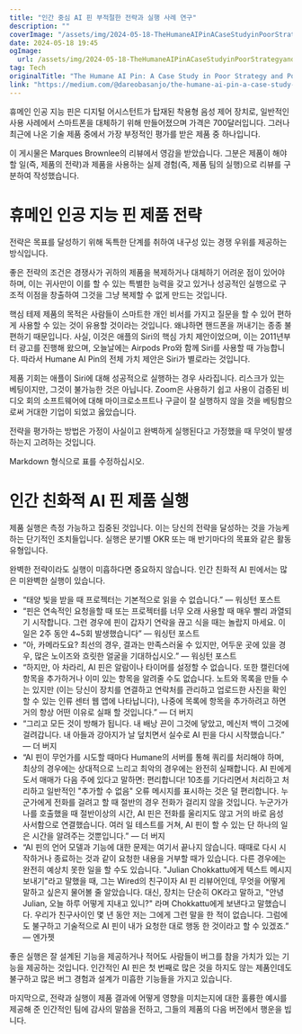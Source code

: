```yaml
---
title: "인간 중심 AI 핀 부적절한 전략과 실행 사례 연구"
description: ""
coverImage: "/assets/img/2024-05-18-TheHumaneAIPinACaseStudyinPoorStrategyandPoorExecution_0.png"
date: 2024-05-18 19:45
ogImage:
  url: /assets/img/2024-05-18-TheHumaneAIPinACaseStudyinPoorStrategyandPoorExecution_0.png
tag: Tech
originalTitle: "The Humane AI Pin: A Case Study in Poor Strategy and Poor Execution"
link: "https://medium.com/@dareobasanjo/the-humane-ai-pin-a-case-study-in-poor-strategy-and-poor-execution-8293734d1adb"
---
```


휴메인 인공 지능 핀은 디지털 어시스턴트가 탑재된 착용형 음성 제어 장치로, 일반적인 사용 사례에서 스마트폰을 대체하기 위해 만들어졌으며 가격은 700달러입니다. 그러나 최근에 나온 기술 제품 중에서 가장 부정적인 평가를 받은 제품 중 하나입니다.

이 게시물은 Marques Brownlee의 리뷰에서 영감을 받았습니다. 그분은 제품이 해야 할 일(즉, 제품의 전략)과 제품을 사용하는 실제 경험(즉, 제품 팀의 실행)으로 리뷰를 구분하여 작성했습니다.

# 휴메인 인공 지능 핀 제품 전략

전략은 목표를 달성하기 위해 독특한 단계를 취하여 내구성 있는 경쟁 우위를 제공하는 방식입니다.

<div class="content-ad"></div>

좋은 전략의 조건은 경쟁사가 귀하의 제품을 복제하거나 대체하기 어려운 점이 있어야 하며, 이는 귀사만이 이를 할 수 있는 특별한 능력을 갖고 있거나 성공적인 실행으로 구조적 이점을 창출하여 그것을 그냥 복제할 수 없게 만드는 것입니다.

핵심 테제 제품의 목적은 사람들이 스마트한 개인 비서를 가지고 질문을 할 수 있어 편하게 사용할 수 있는 것이 유용할 것이라는 것입니다. 왜냐하면 핸드폰을 꺼내기는 종종 불편하기 때문입니다. 사실, 이것은 애플의 Siri의 핵심 가치 제안이었으며, 이는 2011년부터 광고를 진행해 왔으며, 오늘날에는 Airpods Pro와 함께 Siri를 사용할 때 가능합니다. 따라서 Humane AI Pin의 전체 가치 제안은 Siri가 별로라는 것입니다.

제품 기회는 애플이 Siri에 대해 성공적으로 실행하는 경우 사라집니다. 리스크가 있는 베팅이지만, 그것이 불가능한 것은 아닙니다. Zoom은 사용하기 쉽고 사용이 검증된 비디오 회의 소프트웨어에 대해 마이크로소프트나 구글이 잘 실행하지 않을 것을 베팅함으로써 거대한 기업이 되었고 옳았습니다.

전략을 평가하는 방법은 가정이 사실이고 완벽하게 실행된다고 가정했을 때 무엇이 발생하는지 고려하는 것입니다.

<div class="content-ad"></div>

Markdown 형식으로 표를 수정하십시오.

<div class="content-ad"></div>

# 인간 친화적 AI 핀 제품 실행

제품 실행은 측정 가능하고 집중된 것입니다. 이는 당신의 전략을 달성하는 것을 가능케 하는 단기적인 조치들입니다. 실행은 분기별 OKR 또는 매 반기마다의 목표와 같은 활동 유형입니다.

완벽한 전략이라도 실행이 미흡하다면 중요하지 않습니다. 인간 친화적 AI 핀에서는 많은 미완벽한 실행이 있습니다.

- “태양 빛을 받을 때 프로젝터는 기본적으로 읽을 수 없습니다.” — 워싱턴 포스트
- “핀은 연속적인 요청을할 때 또는 프로젝터를 너무 오래 사용할 때 매우 빨리 과열되기 시작합니다. 그런 경우에 핀이 갑자기 연락을 끊고 식을 때는 놀랍지 마세요. 이 일은 2주 동안 4~5회 발생했습니다” — 워싱턴 포스트
- “아, 카메라도요? 최선의 경우, 결과는 만족스러울 수 있지만, 어두운 곳에 있을 경우, 많은 노이즈와 흐릿한 얼굴을 기대하십시오.” — 워싱턴 포스트
- “하지만, 아 차라리, AI 핀은 알람이나 타이머를 설정할 수 없습니다. 또한 캘린더에 항목을 추가하거나 이미 있는 항목을 알려줄 수도 없습니다. 노트와 목록을 만들 수는 있지만 (이는 당신이 장치를 연결하고 연락처를 관리하고 업로드한 사진을 확인할 수 있는 인류 센터 웹 앱에 나타납니다), 나중에 목록에 항목을 추가하려고 하면 거의 항상 어떤 이유로 실패 할 것입니다.” — 더 버지
- “그리고 모든 것이 방해가 됩니다. 내 배낭 끈이 그것에 닿았고, 메신저 백이 그것에 걸려갑니다. 내 아들과 강아지가 날 덮치면서 실수로 AI 핀을 다시 시작했습니다.” — 더 버지
- “AI 핀이 무언가를 시도할 때마다 Humane의 서버를 통해 쿼리를 처리해야 하며, 최상의 경우에는 상대적으로 느리고 최악의 경우에는 완전히 실패합니다. AI 핀에게 도서 매매가 다음 주에 있다고 말하면: 편리합니다! 10초를 기다리면서 처리하고 처리하고 일반적인 "추가할 수 없음" 오류 메시지를 표시하는 것은 덜 편리합니다. 누군가에게 전화를 걸려고 할 때 절반의 경우 전화가 걸리지 않을 것입니다. 누군가가 나를 호출했을 때 절반이상의 시간, AI 핀은 전화를 울리지도 않고 거의 바로 음성 사서함으로 연결했습니다. 여러 일 테스트를 거쳐, AI 핀이 할 수 있는 단 하나의 일은 시간을 알려주는 것뿐입니다.” — 더 버지
- “AI 핀의 언어 모델과 기능에 대한 문제는 여기서 끝나지 않습니다. 때때로 다시 시작하거나 종료하는 것과 같이 요청한 내용을 거부할 때가 있습니다. 다른 경우에는 완전히 예상치 못한 일을 할 수도 있습니다. "Julian Chokkattu에게 텍스트 메시지 보내기"라고 말했을 때, 그는 Wired의 친구이자 AI 핀 리뷰어인데, 무엇을 어떻게 말하고 싶은지 물어볼 줄 알았습니다. 대신, 장치는 단순히 OK라고 말하고, "안녕 Julian, 오늘 하루 어떻게 지내고 있니?" 라며 Chokkattu에게 보낸다고 말했습니다. 우리가 친구사이인 몇 년 동안 저는 그에게 그런 말을 한 적이 없습니다. 그럼에도 불구하고 기술적으로 AI 핀이 내가 요청한 대로 행동 한 것이라고 할 수 있겠죠.” — 엔가젯

<div class="content-ad"></div>

좋은 실행은 잘 설계된 기능을 제공하거나 적어도 사람들이 버그를 참을 가치가 있는 기능을 제공하는 것입니다. 인간적인 AI 핀은 첫 번째로 많은 것을 하지도 않는 제품인데도 불구하고 많은 버그 경험과 설계가 미흡한 기능들을 가지고 있습니다.

마지막으로, 전략과 실행이 제품 결과에 어떻게 영향을 미치는지에 대한 훌륭한 예시를 제공해 준 인간적인 팀에 감사의 말씀을 전하고, 그들의 제품의 다음 버전에서 행운을 빕니다.
